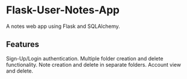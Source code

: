# Flask-User-Notes-App
A notes web app using Flask and SQLAlchemy.

## Features
Sign-Up/Login authentication.
Multiple folder creation and delete functionality.
Note creation and delete in separate folders. 
Account view and delete.
